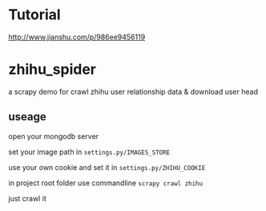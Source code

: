 # Tutorial
http://www.jianshu.com/p/986ee9456119

# zhihu_spider
a scrapy demo for crawl zhihu user relationship data &amp; download user head

## useage
  open your mongodb server
  
  set your image path in `settings.py/IMAGES_STORE`
  
  use your own cookie and set it in `settings.py/ZHIHU_COOKIE`
  
  in project root folder use commandline `scrapy crawl zhihu` 
  
  just crawl it
  
